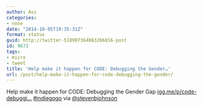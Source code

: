 ```yaml
---
author: Avi
categories:
- none
date: "2014-10-05T19:35:31Z"
format: status
guid: http://twitter-518907364863266816-post
id: 9673
tags:
- micro
- tweet
title: 'Help make it happen for CODE: Debugging the Gender…'
url: /post/help-make-it-happen-for-code-debugging-the-gender/
---
```

Help make it happen for CODE: Debugging the Gender Gap [igg.me/p/code-debuggi…](http://igg.me/p/code-debugging-the-gender-gap/cstw/3543919) [#indiegogo](http://twitter.com/search?q=%23indiegogo) via [@stevenbjohnson](http://twitter.com/stevenbjohnson)